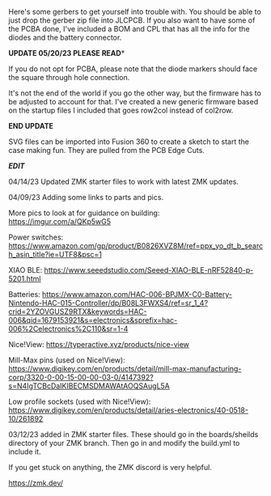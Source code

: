 Here's some gerbers to get yourself into trouble with. You should be able to just drop the gerber zip file into JLCPCB. If you also want to have some of the 
PCBA done, I've included a BOM and CPL that has all the info for the diodes and the battery connector.

****UPDATE 05/20/23 PLEASE READ*****

If you do not opt for PCBA, please note that the diode markers should face the square through hole connection.

It's not the end of the world if you go the other way, but the firmware has to be adjusted to account for that. I've created a new generic firmware based on the startup files I included that goes row2col instead of col2row.

****END UPDATE****

SVG files can be imported into Fusion 360 to create a sketch to start the case making fun. They are pulled from the PCB Edge Cuts.

***EDIT***

04/14/23 Updated ZMK starter files to work with latest ZMK updates.

04/09/23 Adding some links to parts and pics.

More pics to look at for guidance on building: https://imgur.com/a/QKp5wG5

Power switches: https://www.amazon.com/gp/product/B0826XVZ8M/ref=ppx_yo_dt_b_search_asin_title?ie=UTF8&psc=1

XIAO BLE: https://www.seeedstudio.com/Seeed-XIAO-BLE-nRF52840-p-5201.html

Batteries: https://www.amazon.com/HAC-006-BPJMX-C0-Battery-Nintendo-HAC-015-Controller/dp/B08L3FWXS4/ref=sr_1_4?crid=2YZOVGUSZ9RTX&keywords=HAC-006&qid=1679153921&s=electronics&sprefix=hac-006%2Celectronics%2C110&sr=1-4

Nice!View: https://typeractive.xyz/products/nice-view

Mill-Max pins (used on Nice!View): https://www.digikey.com/en/products/detail/mill-max-manufacturing-corp/3320-0-00-15-00-00-03-0/4147392?s=N4IgTCBcDaIKIBECMSDMAWAtAOQSAugL5A

Low profile sockets (used with Nice!View): https://www.digikey.com/en/products/detail/aries-electronics/40-0518-10/261892

03/12/23 added in ZMK starter files. These should go in the boards/sheilds directory of your ZMK branch. Then go in and modify the build.yml to include it.

If you get stuck on anything, the ZMK discord is very helpful. 

https://zmk.dev/

